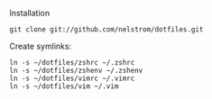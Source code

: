 Installation

    git clone git://github.com/nelstrom/dotfiles.git

Create symlinks:

    ln -s ~/dotfiles/zshrc ~/.zshrc
    ln -s ~/dotfiles/zshenv ~/.zshenv
    ln -s ~/dotfiles/vimrc ~/.vimrc
    ln -s ~/dotfiles/vim ~/.vim
